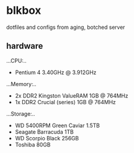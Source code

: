 # blkbox
dotfiles and configs from aging, botched server

## hardware

...CPU:..

- Pentium 4 3.40GHz @ 3.912GHz

...Memory:..

- 2x DDR2 Kingston ValueRAM 1GB @ 764MHz
- 1x DDR2 Crucial (series) 1GB @ 764MHz

...Storage:..

- WD 5400RPM Green Caviar 1.5TB
- Seagate Barracuda 1TB
- WD Scorpio Black 256GB
- Toshiba 80GB
